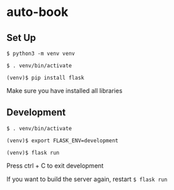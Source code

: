 # auto-book

## Set Up

`$ python3 -m venv venv`

`$ . venv/bin/activate`

`(venv)$ pip install flask`

Make sure you have installed all libraries

## Development

`$ . venv/bin/activate`

`(venv)$ export FLASK_ENV=development`

`(venv)$ flask run`


Press ctrl + C to exit development

If you want to build the server again, restart `$ flask run`
